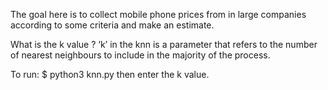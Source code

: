 The goal here is to collect mobile phone prices from in large companies according to some criteria and make an estimate.

What is the k value ?
‘k’ in the knn is a parameter that refers to the number of nearest neighbours to include in the majority of the process.

To run:
$ python3 knn.py
then enter the k value.

